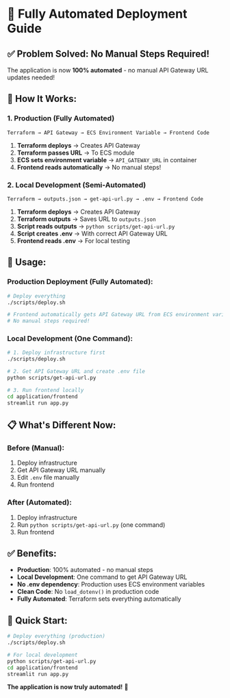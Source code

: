 # 🚀 Fully Automated Deployment Guide

## ✅ **Problem Solved: No Manual Steps Required!**

The application is now **100% automated** - no manual API Gateway URL updates needed!

## 🔄 **How It Works:**

### **1. Production (Fully Automated)**
```
Terraform → API Gateway → ECS Environment Variable → Frontend Code
```

1. **Terraform deploys** → Creates API Gateway
2. **Terraform passes URL** → To ECS module
3. **ECS sets environment variable** → `API_GATEWAY_URL` in container
4. **Frontend reads automatically** → No manual steps!

### **2. Local Development (Semi-Automated)**
```
Terraform → outputs.json → get-api-url.py → .env → Frontend Code
```

1. **Terraform deploys** → Creates API Gateway
2. **Terraform outputs** → Saves URL to `outputs.json`
3. **Script reads outputs** → `python scripts/get-api-url.py`
4. **Script creates .env** → With correct API Gateway URL
5. **Frontend reads .env** → For local testing

## 🎯 **Usage:**

### **Production Deployment (Fully Automated):**
```bash
# Deploy everything
./scripts/deploy.sh

# Frontend automatically gets API Gateway URL from ECS environment variables
# No manual steps required!
```

### **Local Development (One Command):**
```bash
# 1. Deploy infrastructure first
./scripts/deploy.sh

# 2. Get API Gateway URL and create .env file
python scripts/get-api-url.py

# 3. Run frontend locally
cd application/frontend
streamlit run app.py
```

## 📋 **What's Different Now:**

### **Before (Manual):**
1. Deploy infrastructure
2. Get API Gateway URL manually
3. Edit `.env` file manually
4. Run frontend

### **After (Automated):**
1. Deploy infrastructure
2. Run `python scripts/get-api-url.py` (one command)
3. Run frontend

## ✅ **Benefits:**

- **Production**: 100% automated - no manual steps
- **Local Development**: One command to get API Gateway URL
- **No .env dependency**: Production uses ECS environment variables
- **Clean Code**: No `load_dotenv()` in production code
- **Fully Automated**: Terraform sets everything automatically

## 🚀 **Quick Start:**

```bash
# Deploy everything (production)
./scripts/deploy.sh

# For local development
python scripts/get-api-url.py
cd application/frontend
streamlit run app.py
```

**The application is now truly automated!** 🎉
